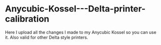 # Anycubic-Kossel---Delta-printer-calibration
Here I upload all the changes I made to my Anycubic Kossel so you can use it. Also valid for other Delta style printers.

